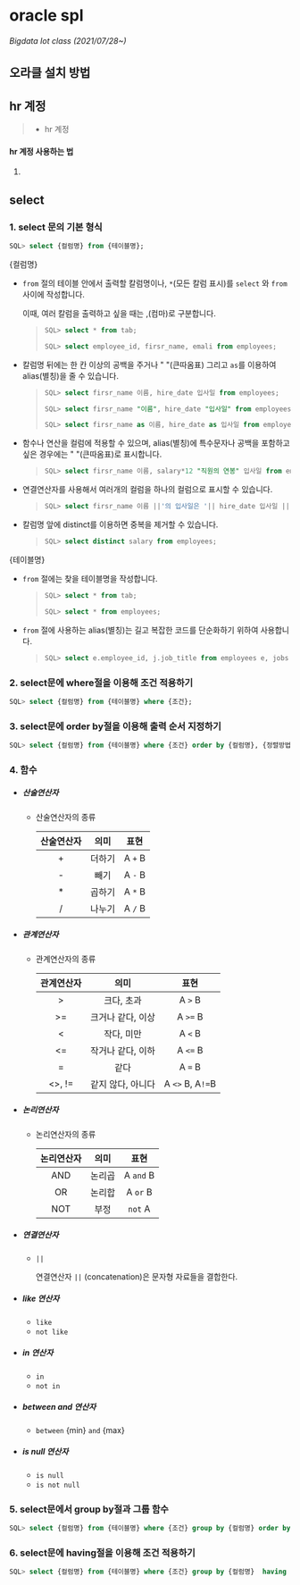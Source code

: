 # oracle spl 

###### Bigdata Iot class (2021/07/28~)

## 오라클 설치 방법



## hr 계정

> * hr 계정



#### hr 계정 사용하는 법

1. 

## select

### 1. select 문의 기본 형식

```sql
SQL> select {컬럼명} from {테이블명};
```

{컬럼명}

* `from` 절의 테이블 안에서 출력할 칼럼명이나, `*`(모든 칼럼 표시)를  `select` 와 `from` 사이에 작성합니다.

  이때, 여러 칼럼을 출력하고 싶을 때는 ,(컴마)로 구분합니다.

  > ```sql
  > SQL> select * from tab;
  > ```
  >
  > ```sql
  > SQL> select employee_id, firsr_name, emali from employees;
  > ```

* 칼럼명 뒤에는 한 칸 이상의 공백을 주거나 " "(큰따옴표) 그리고 `as`를 이용하여  alias(별칭)을 줄 수 있습니다. 

  > ```sql
  > SQL> select firsr_name 이름, hire_date 입사일 from employees;
  > ```
  >
  > ```sql
  > SQL> select firsr_name "이름", hire_date "입사일" from employees;
  > ```
  >
  > ```sql
  > SQL> select firsr_name as 이름, hire_date as 입사일 from employees;
  > ```

* 함수나 연산을 컬럼에 적용할 수 있으며, alias(별칭)에 특수문자나 공백을 포함하고 싶은 경우에는 " "(큰따옴표)로 표시합니다.

  > ```sql
  > SQL> select firsr_name 이름, salary*12 "직원의 연봉" 입사일 from employees;
  > ```

* 연결연산자를 사용해서 여러개의 컬럼을 하나의 컬럼으로 표시할 수 있습니다.

  > ```sql
  > SQL> select firsr_name 이름 ||'의 입사일은 '|| hire_date 입사일 ||'입니다.' from employees;
  > ```

* 칼럼명 앞에 distinct를 이용하면 중복을 제거할 수 있습니다.

  > ```sql
  > SQL> select distinct salary from employees;
  > ```

{테이블명}

* `from` 절에는 찾을 테이블명을 작성합니다.

  > ```sql
  > SQL> select * from tab;
  > ```
  >
  > ```sql
  > SQL> select * from employees;
  > ```

* `from` 절에 사용하는 alias(별칭)는 길고 복잡한 코드를 단순화하기 위하여 사용합니다.

  > ```sql
  > SQL> select e.employee_id, j.job_title from employees e, jobs j;
  > ```



### 2. select문에 where절을 이용해 조건 적용하기

```sql
SQL> select {컬럼명} from {테이블명} where {조건};
```



### 3. select문에 order by절을 이용해 출력 순서 지정하기

```sql
SQL> select {컬럼명} from {테이블명} where {조건} order by {컬럼명}, {정렬방법};
```



### 4. 함수

* ##### 산술연산자

  * 산술연산자의 종류

    | 산술연산자 |  의미  |  표현   |
    | :--------: | :----: | :-----: |
    |     +      | 더하기 | A `+` B |
    |     -      |  빼기  | A `-` B |
    |     *      | 곱하기 | A `*` B |
    |     /      | 나누기 | A `/` B |

    

* ##### 관계연산자

  * 관계연산자의 종류

    | 관계연산자 |       의미        |       표현       |
    | :--------: | :---------------: | :--------------: |
    |     >      |    크다, 초과     |     A `>` B      |
    |     >=     | 크거나 같다, 이상 |     A `>=` B     |
    |     <      |    작다, 미만     |     A `<` B      |
    |     <=     | 작거나 같다, 이하 |     A `<=` B     |
    |     =      |       같다        |     A `=` B      |
    |   <>, !=   | 같지 않다, 아니다 | A `<>` B, A`!=`B |

    

* ##### 논리연산자

  * 논리연산자의 종류

    | 논리연산자 |  의미  |   표현    |
    | :--------: | :----: | :-------: |
    |    AND     | 논리곱 | A `and` B |
    |     OR     | 논리합 | A `or` B  |
    |    NOT     |  부정  | `not`  A  |

    

* ##### 연결연산자

  * `||` 

    연결연산자 `||` (concatenation)은 문자형 자료들을 결합한다.

* ##### like 연산자

  * `like` 
  * `not like` 

* ##### in 연산자

  * `in` 
  * `not in` 

* ##### between and 연산자

  * `between` {min} `and` {max}

* ##### is null 연산자

  * `is null` 
  * `is not null` 



### 5. select문에서 group by절과 그룹 함수

```sql
SQL> select {컬럼명} from {테이블명} where {조건} group by {컬럼명} order by {컬럼명}, {정렬방법};
```



### 6.  select문에 having절을 이용해 조건 적용하기

```sql
SQL> select {컬럼명} from {테이블명} where {조건} group by {컬럼명}  having {조건} order by {컬럼명}, {정렬방법};
```

